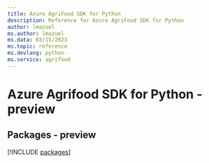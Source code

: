 ```yaml
---
title: Azure AgriFood SDK for Python
description: Reference for Azure AgriFood SDK for Python
author: lmazuel
ms.author: lmazuel
ms.data: 03/15/2023
ms.topic: reference
ms.devlang: python
ms.service: agrifood
---
```

# Azure Agrifood SDK for Python - preview
## Packages - preview
[!INCLUDE [packages](agrifood-index.md)]